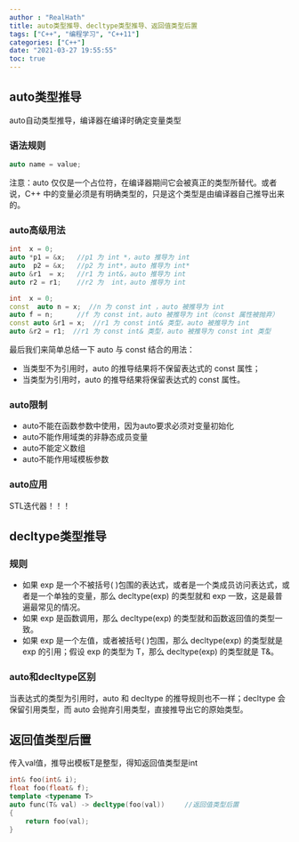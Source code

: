 ```yaml
---
author : "RealHath"
title: auto类型推导、decltype类型推导、返回值类型后置
tags: ["C++", "编程学习", "C++11"]
categories: ["C++"]
date: "2021-03-27 19:55:55"
toc: true
---
```



## auto类型推导
auto自动类型推导，编译器在编译时确定变量类型

### 语法规则
```cpp
auto name = value;
```

注意：auto 仅仅是一个占位符，在编译器期间它会被真正的类型所替代。或者说，C++ 中的变量必须是有明确类型的，只是这个类型是由编译器自己推导出来的。

### auto高级用法
```cpp
int  x = 0;
auto *p1 = &x;   //p1 为 int *，auto 推导为 int
auto  p2 = &x;   //p2 为 int*，auto 推导为 int*
auto &r1  = x;   //r1 为 int&，auto 推导为 int
auto r2 = r1;    //r2 为  int，auto 推导为 int
```
```cpp
int  x = 0;
const  auto n = x;  //n 为 const int ，auto 被推导为 int
auto f = n;      //f 为 const int，auto 被推导为 int（const 属性被抛弃）
const auto &r1 = x;  //r1 为 const int& 类型，auto 被推导为 int
auto &r2 = r1;  //r1 为 const int& 类型，auto 被推导为 const int 类型
```
最后我们来简单总结一下 auto 与 const 结合的用法：
- 当类型不为引用时，auto 的推导结果将不保留表达式的 const 属性；
- 当类型为引用时，auto 的推导结果将保留表达式的 const 属性。

### auto限制
- auto不能在函数参数中使用，因为auto要求必须对变量初始化
- auto不能作用域类的非静态成员变量
- auto不能定义数组
- auto不能作用域模板参数

### auto应用
STL迭代器！！！

## decltype类型推导
### 规则
- 如果 exp 是一个不被括号( )包围的表达式，或者是一个类成员访问表达式，或者是一个单独的变量，那么 decltype(exp) 的类型就和 exp 一致，这是最普遍最常见的情况。
- 如果 exp 是函数调用，那么 decltype(exp) 的类型就和函数返回值的类型一致。
- 如果 exp 是一个左值，或者被括号( )包围，那么 decltype(exp) 的类型就是 exp 的引用；假设 exp 的类型为 T，那么 decltype(exp) 的类型就是 T&。


### auto和decltype区别
当表达式的类型为引用时，auto 和 decltype 的推导规则也不一样；decltype 会保留引用类型，而 auto 会抛弃引用类型，直接推导出它的原始类型。

## 返回值类型后置
传入val值，推导出模板T是整型，得知返回值类型是int
```cpp
int& foo(int& i);
float foo(float& f);
template <typename T>
auto func(T& val) -> decltype(foo(val))     //返回值类型后置
{
    return foo(val);
}
```
